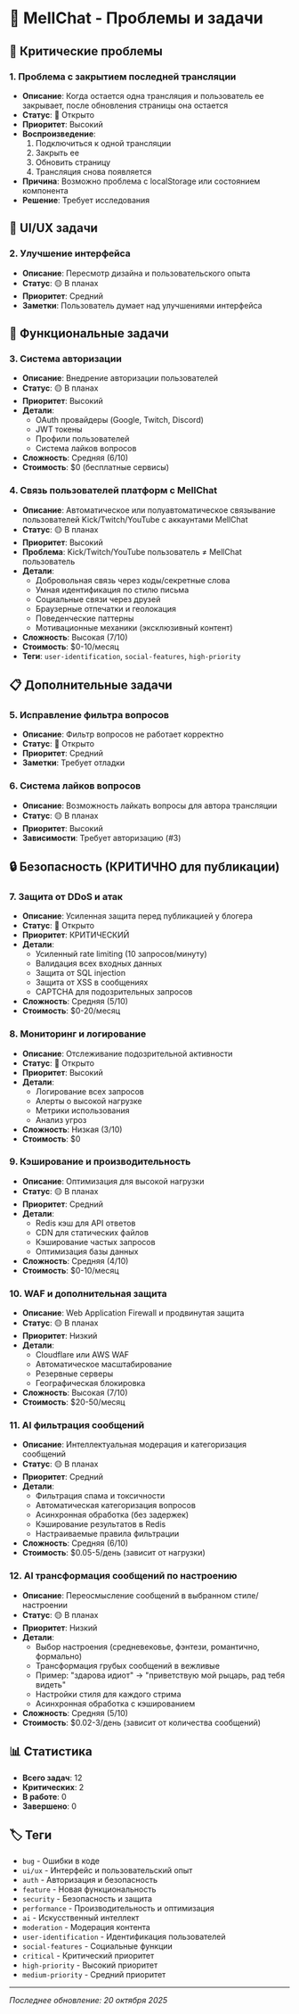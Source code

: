 # 🐛 MellChat - Проблемы и задачи

## 🚨 Критические проблемы

### 1. **Проблема с закрытием последней трансляции**
- **Описание**: Когда остается одна трансляция и пользователь ее закрывает, после обновления страницы она остается
- **Статус**: 🔴 Открыто
- **Приоритет**: Высокий
- **Воспроизведение**: 
  1. Подключиться к одной трансляции
  2. Закрыть ее
  3. Обновить страницу
  4. Трансляция снова появляется
- **Причина**: Возможно проблема с localStorage или состоянием компонента
- **Решение**: Требует исследования

## 🎨 UI/UX задачи

### 2. **Улучшение интерфейса**
- **Описание**: Пересмотр дизайна и пользовательского опыта
- **Статус**: 🟡 В планах
- **Приоритет**: Средний
- **Заметки**: Пользователь думает над улучшениями интерфейса

## 🔐 Функциональные задачи

### 3. **Система авторизации**
- **Описание**: Внедрение авторизации пользователей
- **Статус**: 🟡 В планах
- **Приоритет**: Высокий
- **Детали**:
  - OAuth провайдеры (Google, Twitch, Discord)
  - JWT токены
  - Профили пользователей
  - Система лайков вопросов
- **Сложность**: Средняя (6/10)
- **Стоимость**: $0 (бесплатные сервисы)

### 4. **Связь пользователей платформ с MellChat**
- **Описание**: Автоматическое или полуавтоматическое связывание пользователей Kick/Twitch/YouTube с аккаунтами MellChat
- **Статус**: 🟡 В планах
- **Приоритет**: Высокий
- **Проблема**: Kick/Twitch/YouTube пользователь ≠ MellChat пользователь
- **Детали**:
  - Добровольная связь через коды/секретные слова
  - Умная идентификация по стилю письма
  - Социальные связи через друзей
  - Браузерные отпечатки и геолокация
  - Поведенческие паттерны
  - Мотивационные механики (эксклюзивный контент)
- **Сложность**: Высокая (7/10)
- **Стоимость**: $0-10/месяц
- **Теги**: `user-identification`, `social-features`, `high-priority`

## 📋 Дополнительные задачи

### 5. **Исправление фильтра вопросов**
- **Описание**: Фильтр вопросов не работает корректно
- **Статус**: 🔴 Открыто
- **Приоритет**: Средний
- **Заметки**: Требует отладки

### 6. **Система лайков вопросов**
- **Описание**: Возможность лайкать вопросы для автора трансляции
- **Статус**: 🟡 В планах
- **Приоритет**: Высокий
- **Зависимости**: Требует авторизацию (#3)

## 🔒 Безопасность (КРИТИЧНО для публикации)

### 7. **Защита от DDoS и атак**
- **Описание**: Усиленная защита перед публикацией у блогера
- **Статус**: 🔴 Открыто
- **Приоритет**: КРИТИЧЕСКИЙ
- **Детали**:
  - Усиленный rate limiting (10 запросов/минуту)
  - Валидация всех входных данных
  - Защита от SQL injection
  - Защита от XSS в сообщениях
  - CAPTCHA для подозрительных запросов
- **Сложность**: Средняя (5/10)
- **Стоимость**: $0-20/месяц

### 8. **Мониторинг и логирование**
- **Описание**: Отслеживание подозрительной активности
- **Статус**: 🔴 Открыто
- **Приоритет**: Высокий
- **Детали**:
  - Логирование всех запросов
  - Алерты о высокой нагрузке
  - Метрики использования
  - Анализ угроз
- **Сложность**: Низкая (3/10)
- **Стоимость**: $0

### 9. **Кэширование и производительность**
- **Описание**: Оптимизация для высокой нагрузки
- **Статус**: 🟡 В планах
- **Приоритет**: Средний
- **Детали**:
  - Redis кэш для API ответов
  - CDN для статических файлов
  - Кэширование частых запросов
  - Оптимизация базы данных
- **Сложность**: Средняя (4/10)
- **Стоимость**: $0-10/месяц

### 10. **WAF и дополнительная защита**
- **Описание**: Web Application Firewall и продвинутая защита
- **Статус**: 🟡 В планах
- **Приоритет**: Низкий
- **Детали**:
  - Cloudflare или AWS WAF
  - Автоматическое масштабирование
  - Резервные серверы
  - Географическая блокировка
- **Сложность**: Высокая (7/10)
- **Стоимость**: $20-50/месяц

### 11. **AI фильтрация сообщений**
- **Описание**: Интеллектуальная модерация и категоризация сообщений
- **Статус**: 🟡 В планах
- **Приоритет**: Средний
- **Детали**:
  - Фильтрация спама и токсичности
  - Автоматическая категоризация вопросов
  - Асинхронная обработка (без задержек)
  - Кэширование результатов в Redis
  - Настраиваемые правила фильтрации
- **Сложность**: Средняя (6/10)
- **Стоимость**: $0.05-5/день (зависит от нагрузки)

### 12. **AI трансформация сообщений по настроению**
- **Описание**: Переосмысление сообщений в выбранном стиле/настроении
- **Статус**: 🟡 В планах
- **Приоритет**: Низкий
- **Детали**:
  - Выбор настроения (средневековье, фэнтези, романтично, формально)
  - Трансформация грубых сообщений в вежливые
  - Пример: "здарова идиот" → "приветствую мой рыцарь, рад тебя видеть"
  - Настройки стиля для каждого стрима
  - Асинхронная обработка с кэшированием
- **Сложность**: Средняя (5/10)
- **Стоимость**: $0.02-3/день (зависит от количества сообщений)

## 📊 Статистика

- **Всего задач**: 12
- **Критических**: 2
- **В работе**: 0
- **Завершено**: 0

## 🏷️ Теги

- `bug` - Ошибки в коде
- `ui/ux` - Интерфейс и пользовательский опыт
- `auth` - Авторизация и безопасность
- `feature` - Новая функциональность
- `security` - Безопасность и защита
- `performance` - Производительность и оптимизация
- `ai` - Искусственный интеллект
- `moderation` - Модерация контента
- `user-identification` - Идентификация пользователей
- `social-features` - Социальные функции
- `critical` - Критический приоритет
- `high-priority` - Высокий приоритет
- `medium-priority` - Средний приоритет

---

*Последнее обновление: 20 октября 2025*

